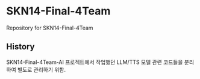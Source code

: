# SKN14-Final-4Team
Repository for SKN14-Final-4Team

## History
SKN14-Final-4Team-AI 프로젝트에서 작업했던 LLM/TTS 모델 관련 코드들을 분리하여 별도로 관리하기 위함. 